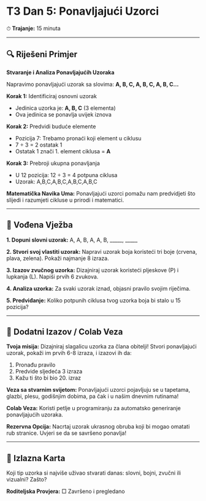 # T3 Dan 5: Ponavljajući Uzorci

⏱ **Trajanje:** 15 minuta

---

## 🔍 Riješeni Primjer

**Stvaranje i Analiza Ponavljajućih Uzoraka**

Napravimo ponavljajući uzorak sa slovima: **A, B, C, A, B, C, A, B, C...**

**Korak 1:** Identificiraj osnovni uzorak
- Jedinica uzorka je: **A, B, C** (3 elementa)
- Ova jedinica se ponavlja uvijek iznova

**Korak 2:** Predvidi buduće elemente
- Pozicija 7: Trebamo pronaći koji element u ciklusu
- 7 ÷ 3 = 2 ostatak 1
- Ostatak 1 znači 1. element ciklusa = **A**

**Korak 3:** Prebroji ukupna ponavljanja
- U 12 pozicija: 12 ÷ 3 = 4 potpuna ciklusa
- Uzorak: A,B,C,A,B,C,A,B,C,A,B,C

**Matematička Navika Uma:** Ponavljajući uzorci pomažu nam predvidjeti što slijedi i razumjeti cikluse u prirodi i matematici.

---

## 📝 Vođena Vježba

**1. Dopuni slovni uzorak:**
   A, A, B, A, A, B, _____, _____

**2. Stvori svoj vlastiti uzorak:** Napravi uzorak boja koristeći tri boje (crvena, plava, zelena). Pokaži najmanje 8 izraza.

**3. Izazov zvučnog uzorka:** Dizajniraj uzorak koristeći pljeskove (P) i lupkanja (L). Napiši prvih 6 zvukova.

**4. Analiza uzorka:** Za svaki uzorak iznad, objasni pravilo svojim riječima.

**5. Predviđanje:** Koliko potpunih ciklusa tvog uzorka boja bi stalo u 15 pozicija?

---

## 🚀 Dodatni Izazov / Colab Veza

**Tvoja misija:** Dizajniraj slagalicu uzorka za člana obitelji! Stvori ponavljajući uzorak, pokaži im prvih 6-8 izraza, i izazovi ih da:
1. Pronađu pravilo
2. Predvide sljedeća 3 izraza
3. Kažu ti što bi bio 20. izraz

**Veza sa stvarnim svijetom:** Ponavljajući uzorci pojavljuju se u tapetama, glazbi, plesu, godišnjim dobima, pa čak i u našim dnevnim rutinama!

**Colab Veza:** Koristi petlje u programiranju za automatsko generiranje ponavljajućih uzoraka.

**Rezervna Opcija:** Nacrtaj uzorak ukrasnog obruba koji bi mogao omatati rub stranice. Uvjeri se da se savršeno ponavlja!

---

## 🎯 Izlazna Karta

Koji tip uzorka si najviše uživao stvarati danas: slovni, bojni, zvučni ili vizualni? Zašto?

**Roditeljska Provjera:** □ Završeno i pregledano